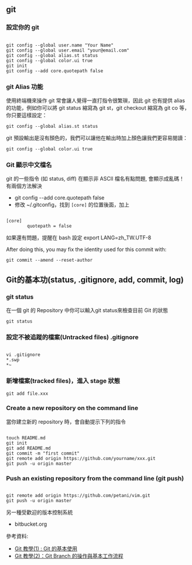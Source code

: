 ## git

### 設定你的 git

<pre><code>
git config --global user.name "Your Name"
git config --global user.email "your@email.com"
git config --global alias.st status
git config --global color.ui true
git init
git config --add core.quotepath false
</code></pre>

### git Alias 功能

使用終端機來操作 git 常會讓人覺得一直打指令很繁瑣，因此 git 也有提供 alias 的功能，例如你可以將 git status 縮寫為 git st，git checkout 縮寫為 git co 等，你只要這樣設定：

`git config --global alias.st status`

git 預設輸出是沒有顏色的，我們可以讓他在輸出時加上顏色讓我們更容易閱讀：

`git config --global color.ui true`

### Git 顯示中文檔名 

git 的一些指令 (如 status, diff) 在顯示非 ASCII 檔名有點問題, 會顯示成亂碼！ 有兩個方法解決

* git config --add core.quotepath false
* 修改 ~/.gitconfig，找到 `[core]` 的位置後面，加上 
<pre><code>
[core]
        quotepath = false
</code></pre>

如果還有問題，提醒在 bash 設定 export LANG=zh_TW.UTF-8

After doing this, you may fix the identity used for this commit with:

    git commit --amend --reset-author


## Git的基本功(status, .gitignore, add, commit, log)

### git status

在一個 git 的 Repository 中你可以輸入git status來檢查目前 Git 的狀態

`git status`

### 設定不被追蹤的檔案(Untracked files) .gitignore

<pre><code>
vi .gitignore
*.swp
*~
</code></pre>

### 新增檔案(tracked files)，進入 stage 狀態

`git add file.xxx`

### Create a new repository on the command line

當你建立新的 repository 時，會自動提示下列的指令

<pre><code>
touch README.md
git init
git add README.md
git commit -m "first commit"
git remote add origin https://github.com/yourname/xxx.git
git push -u origin master
</code></pre>

### Push an existing repository from the command line (git push)

<pre><code>
git remote add origin https://github.com/petani/vim.git
git push -u origin master
</code></pre>

另一種受歡迎的版本控制系統
* bitbucket.org

參考資料:

* [Git 教學(1) : Git 的基本使用][git1]
* [Git 教學(2)：Git Branch 的操作與基本工作流程][git2]

[git1]: http://gogojimmy.net/2012/01/17/how-to-use-git-1-git-basic/
[git2]: http://blog.gogojimmy.net/2012/01/21/how-to-use-git-2-basic-usage-and-worflow/
